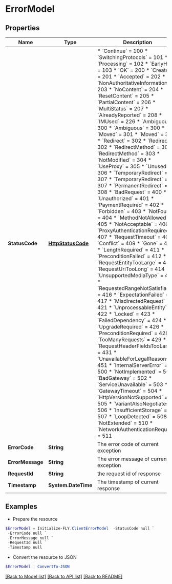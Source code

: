 # ErrorModel
## Properties

Name | Type | Description | Notes
------------ | ------------- | ------------- | -------------
**StatusCode** | [**HttpStatusCode**](HttpStatusCode.md) | * &#x60;Continue&#x60; &#x3D; 100  * &#x60;SwitchingProtocols&#x60; &#x3D; 101  * &#x60;Processing&#x60; &#x3D; 102  * &#x60;EarlyHints&#x60; &#x3D; 103  * &#x60;OK&#x60; &#x3D; 200  * &#x60;Created&#x60; &#x3D; 201  * &#x60;Accepted&#x60; &#x3D; 202  * &#x60;NonAuthoritativeInformation&#x60; &#x3D; 203  * &#x60;NoContent&#x60; &#x3D; 204  * &#x60;ResetContent&#x60; &#x3D; 205  * &#x60;PartialContent&#x60; &#x3D; 206  * &#x60;MultiStatus&#x60; &#x3D; 207  * &#x60;AlreadyReported&#x60; &#x3D; 208  * &#x60;IMUsed&#x60; &#x3D; 226  * &#x60;Ambiguous&#x60; &#x3D; 300  * &#x60;Ambiguous&#x60; &#x3D; 300  * &#x60;Moved&#x60; &#x3D; 301  * &#x60;Moved&#x60; &#x3D; 301  * &#x60;Redirect&#x60; &#x3D; 302  * &#x60;Redirect&#x60; &#x3D; 302  * &#x60;RedirectMethod&#x60; &#x3D; 303  * &#x60;RedirectMethod&#x60; &#x3D; 303  * &#x60;NotModified&#x60; &#x3D; 304  * &#x60;UseProxy&#x60; &#x3D; 305  * &#x60;Unused&#x60; &#x3D; 306  * &#x60;TemporaryRedirect&#x60; &#x3D; 307  * &#x60;TemporaryRedirect&#x60; &#x3D; 307  * &#x60;PermanentRedirect&#x60; &#x3D; 308  * &#x60;BadRequest&#x60; &#x3D; 400  * &#x60;Unauthorized&#x60; &#x3D; 401  * &#x60;PaymentRequired&#x60; &#x3D; 402  * &#x60;Forbidden&#x60; &#x3D; 403  * &#x60;NotFound&#x60; &#x3D; 404  * &#x60;MethodNotAllowed&#x60; &#x3D; 405  * &#x60;NotAcceptable&#x60; &#x3D; 406  * &#x60;ProxyAuthenticationRequired&#x60; &#x3D; 407  * &#x60;RequestTimeout&#x60; &#x3D; 408  * &#x60;Conflict&#x60; &#x3D; 409  * &#x60;Gone&#x60; &#x3D; 410  * &#x60;LengthRequired&#x60; &#x3D; 411  * &#x60;PreconditionFailed&#x60; &#x3D; 412  * &#x60;RequestEntityTooLarge&#x60; &#x3D; 413  * &#x60;RequestUriTooLong&#x60; &#x3D; 414  * &#x60;UnsupportedMediaType&#x60; &#x3D; 415  * &#x60;RequestedRangeNotSatisfiable&#x60; &#x3D; 416  * &#x60;ExpectationFailed&#x60; &#x3D; 417  * &#x60;MisdirectedRequest&#x60; &#x3D; 421  * &#x60;UnprocessableEntity&#x60; &#x3D; 422  * &#x60;Locked&#x60; &#x3D; 423  * &#x60;FailedDependency&#x60; &#x3D; 424  * &#x60;UpgradeRequired&#x60; &#x3D; 426  * &#x60;PreconditionRequired&#x60; &#x3D; 428  * &#x60;TooManyRequests&#x60; &#x3D; 429  * &#x60;RequestHeaderFieldsTooLarge&#x60; &#x3D; 431  * &#x60;UnavailableForLegalReasons&#x60; &#x3D; 451  * &#x60;InternalServerError&#x60; &#x3D; 500  * &#x60;NotImplemented&#x60; &#x3D; 501  * &#x60;BadGateway&#x60; &#x3D; 502  * &#x60;ServiceUnavailable&#x60; &#x3D; 503  * &#x60;GatewayTimeout&#x60; &#x3D; 504  * &#x60;HttpVersionNotSupported&#x60; &#x3D; 505  * &#x60;VariantAlsoNegotiates&#x60; &#x3D; 506  * &#x60;InsufficientStorage&#x60; &#x3D; 507  * &#x60;LoopDetected&#x60; &#x3D; 508  * &#x60;NotExtended&#x60; &#x3D; 510  * &#x60;NetworkAuthenticationRequired&#x60; &#x3D; 511   | [optional] 
**ErrorCode** | **String** | The error code of current exception | [optional] 
**ErrorMessage** | **String** | The error message of current exception | [optional] 
**RequestId** | **String** | the request id of response | [optional] 
**Timestamp** | **System.DateTime** | The timestamp of current response | [optional] 

## Examples

- Prepare the resource
```powershell
$ErrorModel = Initialize-FLY.ClientErrorModel  -StatusCode null `
 -ErrorCode null `
 -ErrorMessage null `
 -RequestId null `
 -Timestamp null
```

- Convert the resource to JSON
```powershell
$ErrorModel | ConvertTo-JSON
```

[[Back to Model list]](../README.md#documentation-for-models) [[Back to API list]](../README.md#documentation-for-api-endpoints) [[Back to README]](../README.md)
